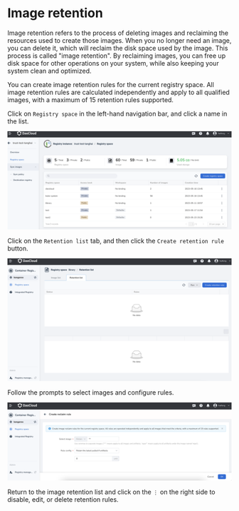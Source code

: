 # Image retention

Image retention refers to the process of deleting images and reclaiming the resources used to create those images. When you no longer need an image, you can delete it, which will reclaim the disk space used by the image. This process is called "image retention". By reclaiming images, you can free up disk space for other operations on your system, while also keeping your system clean and optimized.

You can create image retention rules for the current registry space. All image retention rules are calculated independently and apply to all qualified images, with a maximum of 15 retention rules supported.

Click on `Registry space` in the left-hand navigation bar, and click a name in the list.

![Switch instances](../img/space01.png)

Click on the `Retention list` tab, and then click the `Create retention rule` button.

![Click the button](../img/reclaim01.png)

Follow the prompts to select images and configure rules.

![Create a rule](../img/reclaim02.png)

Return to the image retention list and click on the `⋮` on the right side to disable, edit, or delete retention rules.
